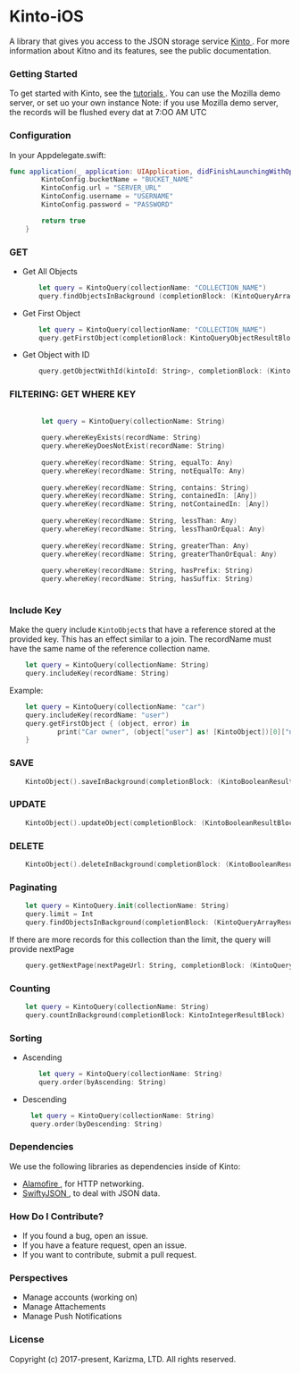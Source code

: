 # Kinto-iOS
A library that gives you access to the JSON storage service <a href="http://kinto.readthedocs.io/en/stable/"> Kinto </a>. For more information about Kitno and its features, see the public documentation.
### Getting Started
To get started with Kinto, see the <a href="http://kinto.readthedocs.io/en/stable/tutorials/index.html#tutorials"> tutorials </a>. You can use the Mozilla demo server, or set uo your own instance
Note: if you use Mozilla demo server, the records will be flushed every dat at 7:OO AM UTC

### Configuration

In your Appdelegate.swift:

```Swift
func application(_ application: UIApplication, didFinishLaunchingWithOptions launchOptions: [UIApplicationLaunchOptionsKey: Any]?) -> Bool {
        KintoConfig.bucketName = "BUCKET_NAME"
        KintoConfig.url = "SERVER_URL"
        KintoConfig.username = "USERNAME"
        KintoConfig.password = "PASSWORD"

        return true
    }
```

### GET
<ul>
  
  
  <li> Get All Objects </li>
  
```Swift
    let query = KintoQuery(collectionName: "COLLECTION_NAME")
    query.findObjectsInBackground (completionBlock: (KintoQueryArrayResultBlock))
```

  <li> Get First Object </li>
  
```Swift
    let query = KintoQuery(collectionName: "COLLECTION_NAME")
    query.getFirstObject(completionBlock: KintoQueryObjectResultBlock)
```


<li> Get Object with ID </li>

```Swift
    query.getObjectWithId(kintoId: String>, completionBlock: (KintoQueryObjectResultBlock))
```

</ul>

### FILTERING: GET WHERE KEY

```Swift
    
        let query = KintoQuery(collectionName: String)
        
        query.whereKeyExists(recordName: String)
        query.whereKeyDoesNotExist(recordName: String)
        
        query.whereKey(recordName: String, equalTo: Any)
        query.whereKey(recordName: String, notEqualTo: Any)
        
        query.whereKey(recordName: String, contains: String)
        query.whereKey(recordName: String, containedIn: [Any])
        query.whereKey(recordName: String, notContainedIn: [Any])
        
        query.whereKey(recordName: String, lessThan: Any)
        query.whereKey(recordName: String, lessThanOrEqual: Any)
        
        query.whereKey(recordName: String, greaterThan: Any)
        query.whereKey(recordName: String, greaterThanOrEqual: Any)
        
        query.whereKey(recordName: String, hasPrefix: String)
        query.whereKey(recordName: String, hasSuffix: String)
    
```

### Include Key
 Make the query include `KintoObject`s that have a reference stored at the provided key. This has an effect similar to a join. The recordName must have the same name of the reference collection name.

```Swift
    let query = KintoQuery(collectionName: String)
    query.includeKey(recordName: String)
```

Example: 

```Swift
    let query = KintoQuery(collectionName: "car")
    query.includeKey(recordName: "user")
    query.getFirstObject { (object, error) in
            print("Car owner", (object["user"] as! [KintoObject])[0]["name"] as! String)
    }
```

### SAVE

```Swift
    KintoObject().saveInBackground(completionBlock: (KintoBooleanResultBlock))
```

### UPDATE

```Swift
    KintoObject().updateObject(completionBlock: (KintoBooleanResultBlock))
```

### DELETE

```Swift
    KintoObject().deleteInBackground(completionBlock: (KintoBooleanResultBlock))
```

### Paginating

```Swift
    let query = KintoQuery.init(collectionName: String)
    query.limit = Int
    query.findObjectsInBackground(completionBlock: (KintoQueryArrayResultBlock))
```
If there are more records for this collection than the limit, the query will provide nextPage

```Swift
    query.getNextPage(nextPageUrl: String, completionBlock: (KintoQueryArrayResultBlock))
```
### Counting

```Swift
    let query = KintoQuery(collectionName: String)
    query.countInBackground(completionBlock: KintoIntegerResultBlock)
```
### Sorting
<ul>
  <li> Ascending </li>
  
```Swift
    let query = KintoQuery(collectionName: String)
    query.order(byAscending: String)
```
  
  <li> Descending </li>
  
  ```Swift
    let query = KintoQuery(collectionName: String)
    query.order(byDescending: String)
```
  
</ul>
     
### Dependencies
We use the following libraries as dependencies inside of Kinto:
<ul>
  <li> <a href = "https://github.com/Alamofire/Alamofire"> Alamofire </a>, for HTTP networking. </li>
  <li> <a href= "https://github.com/SwiftyJSON/SwiftyJSON"> SwiftyJSON </a>, to deal with JSON data. </li>
</ul>

### How Do I Contribute?
<ul>
  <li>If you found a bug, open an issue.</li>
  <li>If you have a feature request, open an issue.</li>
  <li>If you want to contribute, submit a pull request.</li>
</ul>

### Perspectives
<ul>
  <li> Manage accounts (working on)</li>
  <li> Manage Attachements</li>
  <li> Manage Push Notifications</li>
</ul>

### License
  Copyright (c) 2017-present, Karizma, LTD.
All rights reserved.
